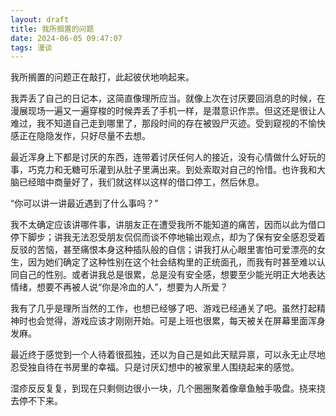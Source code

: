 ```yaml
---
layout: draft
title: 我所搁置的问题
date: 2024-06-05 09:47:07
tags: 漫谈
---
```


我所搁置的问题正在敲打，此起彼伏地响起来。

<!-- more -->

我弄丢了自己的日记本，这简直像理所应当。就像上次在讨厌要回消息的时候，在漫展现场一遍又一遍穿梭的时候弄丢了手机一样，是潜意识作祟。但这还是很让人难过，我不知道自己走到哪里了，那段时间的存在被毁尸灭迹。受到窥视的不愉快感正在隐隐发作，只好尽量不去想。

最近浑身上下都是讨厌的东西，连带着讨厌任何人的接近，没有心情做什么好玩的事，巧克力和无糖可乐灌到从肚子里满出来。到处索取对自己的怜惜。也许我和大脑已经暗中商量好了，我们就这样以这样的借口停工，然后休息。

“你可以讲一讲最近遇到了什么事吗？”

我不太确定应该讲哪件事，讲朋友正在遭受我所不能知道的痛苦，因而以此为借口停下脚步；讲我无法忍受朋友侃侃而谈不停地输出观点，却为了保有安全感忍受着反驳的苦恼，甚至痛恨本身这种插队般的自信；讲我打从心眼里害怕可爱漂亮的女生，因为她们确定了这种性别在这个社会结构里的正统面孔，而我有时甚至难以认同自己的性别。或者讲我总是很累，总是没有安全感，想要至少能光明正大地表达情绪，想要不再被人说“你是冷血的人”，想要为人所爱？

我有了几乎是理所当然的工作，也想已经够了吧、游戏已经通关了吧。虽然打起精神时也会觉得，游戏应该才刚刚开始。可是上班也很累，每天被关在屏幕里面浑身发麻。

最近终于感觉到一个人待着很孤独，还以为自己是如此天赋异禀，可以永无止尽地忍受独自待在书房里的幸福。只是讨厌幻想中的被家里人围绕起来的感觉。

湿疹反反复复，到现在只剩侧边很小一块，几个圈圈聚着像章鱼触手吸盘。挠来挠去停不下来。

